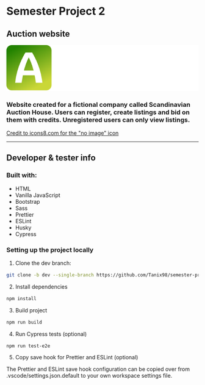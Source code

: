 # Semester Project 2

## Auction website

![Markdown Logo](/resources/icons/logo.svg)

### Website created for a fictional company called Scandinavian Auction House. Users can register, create listings and bid on them with credits. Unregistered users can only view listings.

[Credit to icons8.com for the "no image" icon](https://icons8.com/icon/122635/no-image "icons8.com")

---

## Developer & tester info

### Built with:

- HTML
- Vanilla JavaScript
- Bootstrap
- Sass
- Prettier
- ESLint
- Husky
- Cypress

### Setting up the project locally

1. Clone the dev branch:

```bash
git clone -b dev --single-branch https://github.com/Tanix98/semester-project-2
```

2. Install dependencies

```bash
npm install
```

3. Build project

```bash
npm run build
```

4. Run Cypress tests (optional)

```bash
npm run test-e2e
```

5. Copy save hook for Prettier and ESLint (optional)

The Prettier and ESLint save hook configuration can be copied over from .vscode/settings.json.default to your own workspace settings file.
